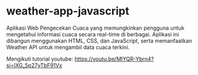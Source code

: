 # weather-app-javascript
Aplikasi Web Pengecekan Cuaca yang memungkinkan pengguna untuk mengetahui informasi cuaca secara real-time di berbagai. Aplikasi ini dibangun menggunakan HTML, CSS, dan JavaScript, serta memanfaatkan Weather API untuk mengambil data cuaca terkini.

Mengikuti tutorial youtube: https://youtu.be/MIYQR-Ybrn4?si=IXG_5p27yTbF91Vx
